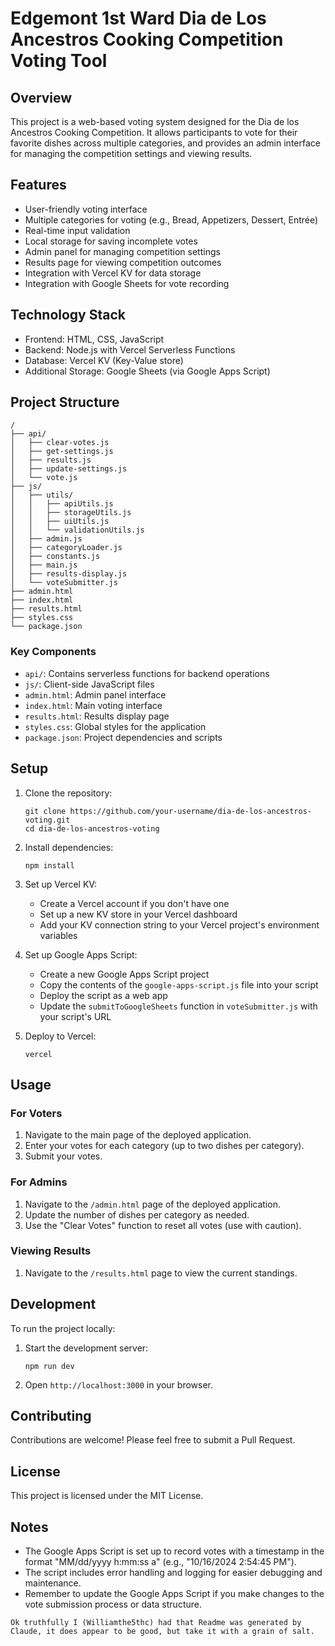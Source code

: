 # Edgemont 1st Ward Dia de Los Ancestros Cooking Competition Voting Tool

## Overview

This project is a web-based voting system designed for the Dia de los Ancestros Cooking Competition. It allows participants to vote for their favorite dishes across multiple categories, and provides an admin interface for managing the competition settings and viewing results.

## Features

- User-friendly voting interface
- Multiple categories for voting (e.g., Bread, Appetizers, Dessert, Entrée)
- Real-time input validation
- Local storage for saving incomplete votes
- Admin panel for managing competition settings
- Results page for viewing competition outcomes
- Integration with Vercel KV for data storage
- Integration with Google Sheets for vote recording

## Technology Stack

- Frontend: HTML, CSS, JavaScript
- Backend: Node.js with Vercel Serverless Functions
- Database: Vercel KV (Key-Value store)
- Additional Storage: Google Sheets (via Google Apps Script)

## Project Structure

```
/
├── api/
│   ├── clear-votes.js
│   ├── get-settings.js
│   ├── results.js
│   ├── update-settings.js
│   └── vote.js
├── js/
│   ├── utils/
│   │   ├── apiUtils.js
│   │   ├── storageUtils.js
│   │   ├── uiUtils.js
│   │   └── validationUtils.js
│   ├── admin.js
│   ├── categoryLoader.js
│   ├── constants.js
│   ├── main.js
│   ├── results-display.js
│   └── voteSubmitter.js
├── admin.html
├── index.html
├── results.html
├── styles.css
└── package.json
```

### Key Components

- `api/`: Contains serverless functions for backend operations
- `js/`: Client-side JavaScript files
- `admin.html`: Admin panel interface
- `index.html`: Main voting interface
- `results.html`: Results display page
- `styles.css`: Global styles for the application
- `package.json`: Project dependencies and scripts

## Setup

1. Clone the repository:
   ```
   git clone https://github.com/your-username/dia-de-los-ancestros-voting.git
   cd dia-de-los-ancestros-voting
   ```

2. Install dependencies:
   ```
   npm install
   ```

3. Set up Vercel KV:
   - Create a Vercel account if you don't have one
   - Set up a new KV store in your Vercel dashboard
   - Add your KV connection string to your Vercel project's environment variables

4. Set up Google Apps Script:
   - Create a new Google Apps Script project
   - Copy the contents of the `google-apps-script.js` file into your script
   - Deploy the script as a web app
   - Update the `submitToGoogleSheets` function in `voteSubmitter.js` with your script's URL

5. Deploy to Vercel:
   ```
   vercel
   ```

## Usage

### For Voters

1. Navigate to the main page of the deployed application.
2. Enter your votes for each category (up to two dishes per category).
3. Submit your votes.

### For Admins

1. Navigate to the `/admin.html` page of the deployed application.
2. Update the number of dishes per category as needed.
3. Use the "Clear Votes" function to reset all votes (use with caution).

### Viewing Results

1. Navigate to the `/results.html` page to view the current standings.

## Development

To run the project locally:

1. Start the development server:
   ```
   npm run dev
   ```

2. Open `http://localhost:3000` in your browser.

## Contributing

Contributions are welcome! Please feel free to submit a Pull Request.

## License

This project is licensed under the MIT License.

## Notes

- The Google Apps Script is set up to record votes with a timestamp in the format "MM/dd/yyyy h:mm:ss a" (e.g., "10/16/2024 2:54:45 PM").
- The script includes error handling and logging for easier debugging and maintenance.
- Remember to update the Google Apps Script if you make changes to the vote submission process or data structure.
```
Ok truthfully I (Williamthe5thc) had that Readme was generated by Claude, it does appear to be good, but take it with a grain of salt.
